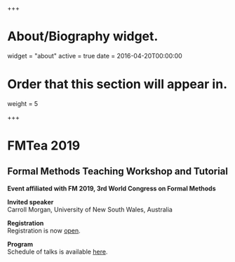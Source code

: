 +++
# About/Biography widget.
widget = "about"
active = true
date = 2016-04-20T00:00:00

# Order that this section will appear in.
weight = 5


 
+++

# FMTea 2019
## Formal Methods Teaching Workshop and Tutorial
**Event affiliated with FM 2019, 3rd World Congress on Formal Methods** 
</br>

<!--**Porto, Portugal**</br>
--><!--**Oct 7, 2019**-->
 

**Invited speaker**</br>
Carroll Morgan, University of New South Wales, Australia

**Registration**</br>
Registration is now [open](http://formalmethods2019.inesctec.pt/?page_id=2221).

**Program**</br>
Schedule of talks is available [here](https://www.easychair.org/smart-program/FMTea19/).
